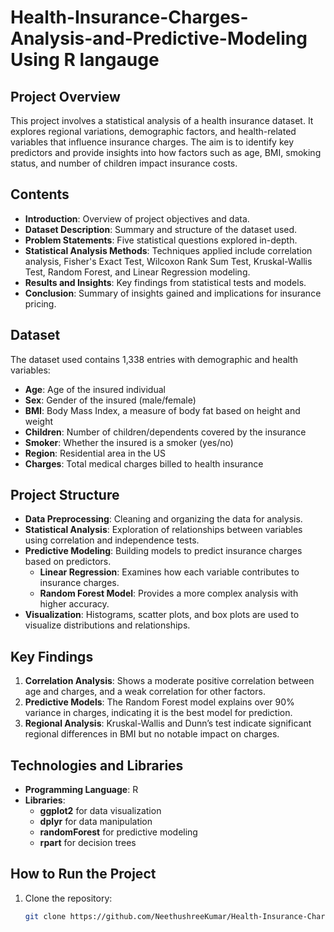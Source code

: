 # Health-Insurance-Charges-Analysis-and-Predictive-Modeling Using R langauge

## Project Overview
This project involves a statistical analysis of a health insurance dataset. It explores regional variations, demographic factors, and health-related variables that influence insurance charges. The aim is to identify key predictors and provide insights into how factors such as age, BMI, smoking status, and number of children impact insurance costs.

## Contents
- **Introduction**: Overview of project objectives and data.
- **Dataset Description**: Summary and structure of the dataset used.
- **Problem Statements**: Five statistical questions explored in-depth.
- **Statistical Analysis Methods**: Techniques applied include correlation analysis, Fisher's Exact Test, Wilcoxon Rank Sum Test, Kruskal-Wallis Test, Random Forest, and Linear Regression modeling.
- **Results and Insights**: Key findings from statistical tests and models.
- **Conclusion**: Summary of insights gained and implications for insurance pricing.

## Dataset
The dataset used contains 1,338 entries with demographic and health variables:
- **Age**: Age of the insured individual
- **Sex**: Gender of the insured (male/female)
- **BMI**: Body Mass Index, a measure of body fat based on height and weight
- **Children**: Number of children/dependents covered by the insurance
- **Smoker**: Whether the insured is a smoker (yes/no)
- **Region**: Residential area in the US
- **Charges**: Total medical charges billed to health insurance

## Project Structure
- **Data Preprocessing**: Cleaning and organizing the data for analysis.
- **Statistical Analysis**: Exploration of relationships between variables using correlation and independence tests.
- **Predictive Modeling**: Building models to predict insurance charges based on predictors.
  - **Linear Regression**: Examines how each variable contributes to insurance charges.
  - **Random Forest Model**: Provides a more complex analysis with higher accuracy.
- **Visualization**: Histograms, scatter plots, and box plots are used to visualize distributions and relationships.

## Key Findings
1. **Correlation Analysis**: Shows a moderate positive correlation between age and charges, and a weak correlation for other factors.
2. **Predictive Models**: The Random Forest model explains over 90% variance in charges, indicating it is the best model for prediction.
3. **Regional Analysis**: Kruskal-Wallis and Dunn’s test indicate significant regional differences in BMI but no notable impact on charges.

## Technologies and Libraries
- **Programming Language**: R
- **Libraries**:
  - **ggplot2** for data visualization
  - **dplyr** for data manipulation
  - **randomForest** for predictive modeling
  - **rpart** for decision trees

## How to Run the Project
1. Clone the repository:
   ```bash
   git clone https://github.com/NeethushreeKumar/Health-Insurance-Charges-Analysis-and-Predictive-Modeling.git
